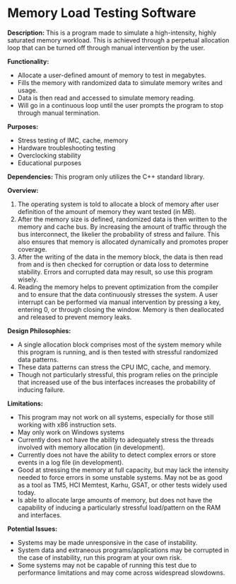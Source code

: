 # Memory Load Testing Software

**Description:** This is a program made to simulate a high-intensity, highly saturated memory workload. This is achieved through a perpetual allocation loop that can be turned off through manual intervention by the user. 

**Functionality:**
  - Allocate a user-defined amount of memory to test in megabytes.
  - Fills the memory with randomized data to simulate memory writes and usage.
  - Data is then read and accessed to simulate memory reading.
  - Will go in a continuous loop until the user prompts the program to stop through manual termination. 

**Purposes:**
  - Stress testing of IMC, cache, memory
  - Hardware troubleshooting testing
  - Overclocking stability
  - Educational purposes 

**Dependencies:** This program only utilizes the C++ standard library. 

**Overview:**
1. The operating system is told to allocate a block of memory after user definition of the amount of memory they want tested (in MB).
2. After the memory size is defined, randomized data is then written to the memory and cache bus. By increasing the amount of traffic through the bus interconnect, the likelier the probability of stress and failure. This also ensures that memory is allocated dynamically and promotes proper coverage.
3. After the writing of the data in the memory block, the data is then read from and is then checked for corruption or data loss to determine stability. Errors and corrupted data may result, so use this program wisely.
4. Reading the memory helps to prevent optimization from the compiler and to ensure that the data continuously stresses the system. A user interrupt can be performed via manual intervention by pressing a key, entering 0, or through closing the window. Memory is then deallocated and released to prevent memory leaks. 

**Design Philosophies:** 
  - A single allocation block comprises most of the system memory while this program is running, and is then tested with stressful randomized data patterns.
  - These data patterns can stress the CPU IMC, cache, and memory.
  - Though not particularly stressful, this program relies on the principle that increased use of the bus interfaces increases the probability of inducing failure. 

**Limitations:** 
  - This program may not work on all systems, especially for those still working with x86 instruction sets.
  - May only work on Windows systems
  - Currently does not have the ability to adequately stress the threads involved with memory allocation (in development).
  - Currently does not have the ability to detect complex errors or store events in a log file (in development).
  - Good at stressing the memory at full capacity, but may lack the intensity needed to force errors in some unstable systems. May not be as good as a tool as TM5, HCI Memtest, Karhu, GSAT, or other tests widely used today.
  - Is able to allocate large amounts of memory, but does not have the capability of inducing a particularly stressful load/pattern on the RAM and interfaces. 

**Potential Issues:** 
  - Systems may be made unresponsive in the case of instability.
  - System data and extraneous programs/applications may be corrupted in the case of instability, run this program at your own risk.
  - Some systems may not be capable of running this test due to performance limitations and may come across widespread slowdowns.
